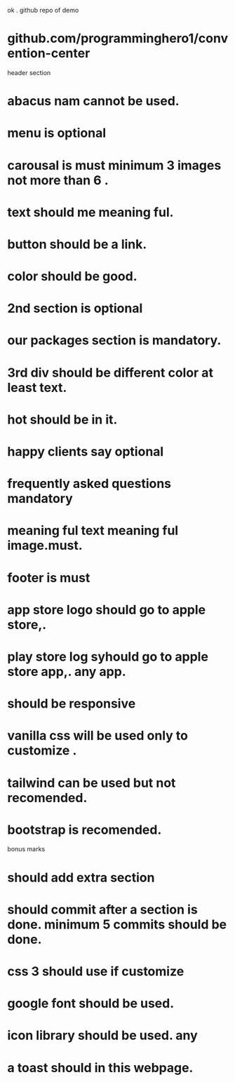 ok .
github repo of demo

# github.com/programminghero1/convention-center

header section

# abacus nam cannot be used.

# menu is optional

# carousal is must minimum 3 images not more than 6 .

# text should me meaning ful.

# button should be a link.

# color should be good.

# 2nd section is optional

# our packages section is mandatory.

# 3rd div should be different color at least text.

# hot should be in it.

# happy clients say optional

# frequently asked questions mandatory

# meaning ful text meaning ful image.must.

# footer is must

# app store logo should go to apple store,.

# play store log syhould go to apple store app,. any app.

# should be responsive

# vanilla css will be used only to customize .

# tailwind can be used but not recomended.

# bootstrap is recomended.

bonus marks

# should add extra section

# should commit after a section is done. minimum 5 commits should be done.

# css 3 should use if customize

# google font should be used.

# icon library should be used. any

# a toast should in this webpage.
